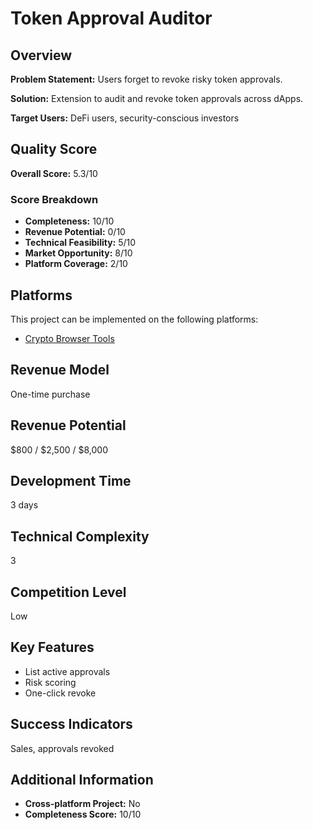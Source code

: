 # Token Approval Auditor

## Overview
**Problem Statement:** Users forget to revoke risky token approvals.

**Solution:** Extension to audit and revoke token approvals across dApps.

**Target Users:** DeFi users, security-conscious investors

## Quality Score
**Overall Score:** 5.3/10

### Score Breakdown
- **Completeness:** 10/10
- **Revenue Potential:** 0/10
- **Technical Feasibility:** 5/10
- **Market Opportunity:** 8/10
- **Platform Coverage:** 2/10

## Platforms
This project can be implemented on the following platforms:
- [Crypto Browser Tools](./platforms/crypto-browser-tools/)

## Revenue Model
One-time purchase

## Revenue Potential
$800 / $2,500 / $8,000

## Development Time
3 days

## Technical Complexity
3

## Competition Level
Low

## Key Features
- List active approvals
- Risk scoring
- One-click revoke

## Success Indicators
Sales, approvals revoked

## Additional Information
- **Cross-platform Project:** No
- **Completeness Score:** 10/10
